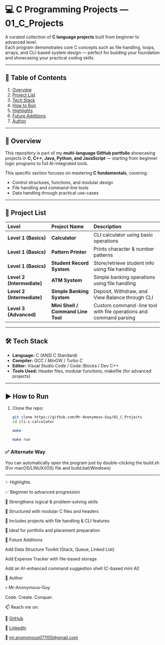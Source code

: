 # 💻 C Programming Projects — 01_C_Projects

A curated collection of **C language projects** built from beginner to advanced level.  
Each program demonstrates core C concepts such as file handling, loops, arrays, and CLI-based system design — perfect for building your foundation and showcasing your practical coding skills.

---

## 🧭 Table of Contents

1. [Overview](#overview)
2. [Project List](#project-list)
3. [Tech Stack](#tech-stack)
4. [How to Run](#how-to-run)
5. [Highlights](#highlights)
6. [Future Additions](#future-additions)
7. [Author](#author)

---

## 🚀 Overview

This repository is part of my **multi-language GitHub portfolio** showcasing projects in **C, C++, Java, Python, and JavaScript** — starting from beginner logic programs to full AI-integrated tools.

This specific section focuses on mastering **C fundamentals**, covering:
- Control structures, functions, and modular design  
- File handling and command-line tools  
- Data handling through practical use-cases  

---

## 🧩 Project List

| Level | Project Name | Description |
|:------|:--------------|:-------------|
| **Level 1 (Basics)** | **Calculator** | CLI calculator using basic operations |
| **Level 1 (Basics)** | **Pattern Printer** | Prints character & number patterns |
| **Level 1 (Basics)** | **Student Record System** | Store/retrieve student info using file handling |
| **Level 2 (Intermediate)** | **ATM System** | Simple banking operations using file handling |
| **Level 2 (Intermediate)** | **Simple Banking System** | Deposit, Withdraw, and View Balance through CLI |
| **Level 3 (Advanced)** | **Mini Shell / Command Line Tool** | Custom command-line tool with file operations and command parsing |

---

## 🛠️ Tech Stack

- **Language:** C (ANSI C Standard)
- **Compiler:** GCC / MinGW / Turbo C
- **Editor:** Visual Studio Code / Code::Blocks / Dev C++
- **Tools Used:** Header files, modular functions, makefile (for advanced projects)

---

## ▶️ How to Run

1. Clone the repo:
   ```bash
   git clone https://github.com/Mr-Anonymous-Guy/01_C_Projects
   cd cli-c-calculator

   make

   make run

   ```
### ✅ Alternate Way

You can automatically open the program   just by double-clicking the build.sh (For macOS/LINUX/iOS) file and build.bat(Windows) 

  ---

   

✨ Highlights

✅ Beginner to advanced progression

🧠 Strengthens logical & problem-solving skills

📁 Structured with modular C files and headers

💾 Includes projects with file handling & CLI features

🎯 Ideal for portfolio and placement preparation

🔮 Future Additions

Add Data Structure Toolkit (Stack, Queue, Linked List)

Add Expense Tracker with file-based storage

Add an AI-enhanced command suggestion shell (C-based mini AI)

👤 Author

💀 Mr-Anonymous-Guy

Code. Create. Conquer.

📫 Reach me on:

🐙 [GitHub](https://github.com/mr-anonymous-Guy)  

💼 [LinkedIn](https://www.linkedin.com/in/Mr-Anonymous-Guy/)  

📧 mr.anonymous071105@gmail.com

